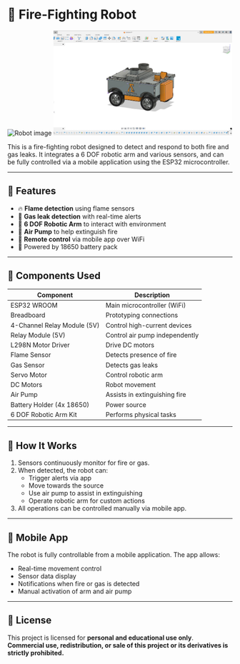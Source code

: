 # 🤖 Fire-Fighting Robot

<img src="https://github.com/user-attachments/assets/1dda656f-7a32-47fc-aaad-4e05de6140a6" alt="Robot image" style="width: 400px; max-width: 100%; height: auto;" />
<img src="https://github.com/Saeed-Ghazal/Fier-Fihting-Robot/blob/main/image1.jpg?raw=true" alt="Second Robot Image" style="width: 400px; max-width: 100%; height: auto;" />


This is a fire-fighting robot designed to detect and respond to both fire and gas leaks. It integrates a 6 DOF robotic arm and various sensors, and can be fully controlled via a mobile application using the ESP32 microcontroller.

---

## 🚀 Features

- 🔥 **Flame detection** using flame sensors
- 🧪 **Gas leak detection** with real-time alerts
- 🤖 **6 DOF Robotic Arm** to interact with environment
- 💨 **Air Pump** to help extinguish fire
- 📱 **Remote control** via mobile app over WiFi
- 🔋 Powered by 18650 battery pack

---

## 🧰 Components Used

| Component                        | Description                     |
|----------------------------------|---------------------------------|
| ESP32 WROOM                     | Main microcontroller (WiFi)     |
| Breadboard                      | Prototyping connections         |
| 4-Channel Relay Module (5V)     | Control high-current devices    |
| Relay Module (5V)               | Control air pump independently  |
| L298N Motor Driver              | Drive DC motors                 |
| Flame Sensor                    | Detects presence of fire        |
| Gas Sensor                      | Detects gas leaks               |
| Servo Motor                     | Control robotic arm             |
| DC Motors                       | Robot movement                  |
| Air Pump                        | Assists in extinguishing fire   |
| Battery Holder (4x 18650)       | Power source                    |
| 6 DOF Robotic Arm Kit           | Performs physical tasks         |

---

## 🧠 How It Works

1. Sensors continuously monitor for fire or gas.
2. When detected, the robot can:
   - Trigger alerts via app
   - Move towards the source
   - Use air pump to assist in extinguishing
   - Operate robotic arm for custom actions
3. All operations can be controlled manually via mobile app.

---

## 📱 Mobile App

The robot is fully controllable from a mobile application. The app allows:

- Real-time movement control
- Sensor data display
- Notifications when fire or gas is detected
- Manual activation of arm and air pump

---

## 📜 License

This project is licensed for **personal and educational use only**.  
**Commercial use, redistribution, or sale of this project or its derivatives is strictly prohibited.**  
